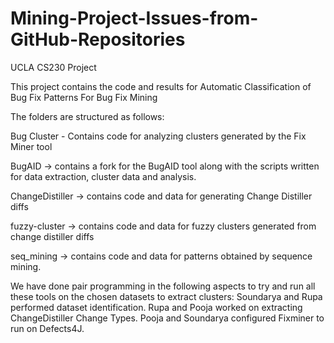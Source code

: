 # Mining-Project-Issues-from-GitHub-Repositories
UCLA CS230 Project

This project contains the code and results for Automatic Classification of Bug Fix Patterns For Bug Fix Mining

The folders are structured as follows:


Bug Cluster - Contains code for analyzing clusters generated by the Fix Miner tool

BugAID -> contains a fork for the BugAID tool along with the scripts written for data extraction, cluster data and analysis.

ChangeDistiller -> contains code and data for generating Change Distiller diffs

fuzzy-cluster -> contains code and data for fuzzy clusters generated from change distiller diffs

seq_mining -> contains code and data for patterns obtained by sequence mining.

We have done pair programming in the following aspects to try and run all these tools on the chosen datasets to extract clusters:
Soundarya and Rupa performed dataset identification.
Rupa and Pooja worked on extracting ChangeDistiller Change Types.
Pooja and Soundarya configured Fixminer to run on Defects4J.



